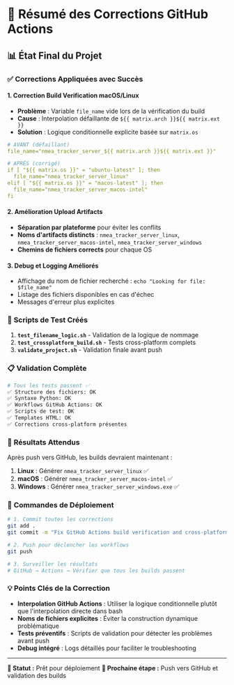 # 🔧 Résumé des Corrections GitHub Actions

## 📊 État Final du Projet

### ✅ **Corrections Appliquées avec Succès**

#### 1. **Correction Build Verification macOS/Linux**
- **Problème** : Variable `file_name` vide lors de la vérification du build
- **Cause** : Interpolation défaillante de `${{ matrix.arch }}${{ matrix.ext }}`
- **Solution** : Logique conditionnelle explicite basée sur `matrix.os`

```yaml
# AVANT (défaillant)
file_name="nmea_tracker_server_${{ matrix.arch }}${{ matrix.ext }}"

# APRÈS (corrigé)
if [ "${{ matrix.os }}" = "ubuntu-latest" ]; then
  file_name="nmea_tracker_server_linux"
elif [ "${{ matrix.os }}" = "macos-latest" ]; then
  file_name="nmea_tracker_server_macos-intel"
fi
```

#### 2. **Amélioration Upload Artifacts**
- **Séparation par plateforme** pour éviter les conflits
- **Noms d'artifacts distincts** : `nmea_tracker_server_linux`, `nmea_tracker_server_macos-intel`, `nmea_tracker_server_windows`
- **Chemins de fichiers corrects** pour chaque OS

#### 3. **Debug et Logging Améliorés**
- Affichage du nom de fichier recherché : `echo "Looking for file: $file_name"`
- Listage des fichiers disponibles en cas d'échec
- Messages d'erreur plus explicites

### 🧪 **Scripts de Test Créés**

1. **`test_filename_logic.sh`** - Validation de la logique de nommage
2. **`test_crossplatform_build.sh`** - Tests cross-platform complets  
3. **`validate_project.sh`** - Validation finale avant push

### 📋 **Validation Complète**

```bash
# Tous les tests passent ✅
✅ Structure des fichiers: OK
✅ Syntaxe Python: OK  
✅ Workflows GitHub Actions: OK
✅ Scripts de test: OK
✅ Templates HTML: OK
✅ Corrections cross-platform présentes
```

### 🎯 **Résultats Attendus**

Après push vers GitHub, les builds devraient maintenant :

1. **Linux** : Générer `nmea_tracker_server_linux` ✅
2. **macOS** : Générer `nmea_tracker_server_macos-intel` ✅  
3. **Windows** : Générer `nmea_tracker_server_windows.exe` ✅

### 🚀 **Commandes de Déploiement**

```bash
# 1. Commit toutes les corrections
git add .
git commit -m "Fix GitHub Actions build verification and cross-platform compatibility"

# 2. Push pour déclencher les workflows
git push

# 3. Surveiller les résultats
# GitHub → Actions → Vérifier que tous les builds passent
```

### 💡 **Points Clés de la Correction**

- **Interpolation GitHub Actions** : Utiliser la logique conditionnelle plutôt que l'interpolation directe dans bash
- **Noms de fichiers explicites** : Éviter la construction dynamique problématique
- **Tests préventifs** : Scripts de validation pour détecter les problèmes avant push
- **Debug intégré** : Logs détaillés pour faciliter le troubleshooting

---

**📅 Statut :** Prêt pour déploiement
**🔄 Prochaine étape :** Push vers GitHub et validation des builds
